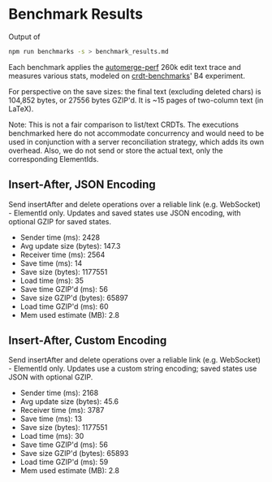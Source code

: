 # Benchmark Results
Output of
```bash
npm run benchmarks -s > benchmark_results.md
```
Each benchmark applies the [automerge-perf](https://github.com/automerge/automerge-perf) 260k edit text trace and measures various stats, modeled on [crdt-benchmarks](https://github.com/dmonad/crdt-benchmarks/)' B4 experiment.

For perspective on the save sizes: the final text (excluding deleted chars) is 104,852 bytes, or 27556 bytes GZIP'd. It is ~15 pages of two-column text (in LaTeX).

Note: This is not a fair comparison to list/text CRDTs. The executions benchmarked here do not accommodate concurrency and would need to be used in conjunction with a server reconciliation strategy, which adds its own overhead. Also, we do not send or store the actual text, only the corresponding ElementIds.

## Insert-After, JSON Encoding

Send insertAfter and delete operations over a reliable link (e.g. WebSocket) - ElementId only.
Updates and saved states use JSON encoding, with optional GZIP for saved states.

- Sender time (ms): 2428
- Avg update size (bytes): 147.3
- Receiver time (ms): 2564
- Save time (ms): 14
- Save size (bytes): 1177551
- Load time (ms): 35
- Save time GZIP'd (ms): 56
- Save size GZIP'd (bytes): 65897
- Load time GZIP'd (ms): 60
- Mem used estimate (MB): 2.8

## Insert-After, Custom Encoding

Send insertAfter and delete operations over a reliable link (e.g. WebSocket) - ElementId only.
Updates use a custom string encoding; saved states use JSON with optional GZIP.

- Sender time (ms): 2168
- Avg update size (bytes): 45.6
- Receiver time (ms): 3787
- Save time (ms): 13
- Save size (bytes): 1177551
- Load time (ms): 30
- Save time GZIP'd (ms): 56
- Save size GZIP'd (bytes): 65893
- Load time GZIP'd (ms): 59
- Mem used estimate (MB): 2.8

